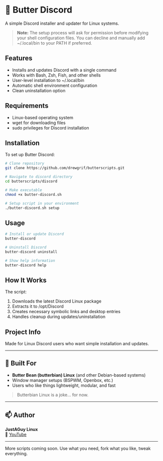 # 🧈 Butter Discord

A simple Discord installer and updater for Linux systems.

> **Note:** The setup process will ask for permission before modifying your shell configuration files. You can decline and manually add ~/.local/bin to your PATH if preferred.

## Features
- Installs and updates Discord with a single command
- Works with Bash, Zsh, Fish, and other shells
- User-level installation to ~/.local/bin
- Automatic shell environment configuration
- Clean uninstallation option

## Requirements
- Linux-based operating system
- wget for downloading files
- sudo privileges for Discord installation

## Installation
To set up Butter Discord:
```bash
# Clone repository
git clone https://github.com/drewgrif/butterscripts.git

# Navigate to discord directory
cd butterscripts/discord

# Make executable
chmod +x butter-discord.sh

# Setup script in your environment
./butter-discord.sh setup

```

## Usage
```bash
# Install or update Discord
butter-discord

# Uninstall Discord
butter-discord uninstall

# Show help information
butter-discord help
```

## How It Works
The script:
1. Downloads the latest Discord Linux package
2. Extracts it to /opt/Discord
3. Creates necessary symbolic links and desktop entries
4. Handles cleanup during updates/uninstallation

## Project Info
Made for Linux Discord users who want simple installation and updates.

---

## 🧈 Built For

- **Butter Bean (butterbian) Linux** (and other Debian-based systems)
- Window manager setups (BSPWM, Openbox, etc.)
- Users who like things lightweight, modular, and fast

> Butterbian Linux is a joke... for now.

---

## 📫 Author

**JustAGuy Linux**  
🎥 [YouTube](https://youtube.com/@JustAGuyLinux)  

---

More scripts coming soon. Use what you need, fork what you like, tweak everything.
